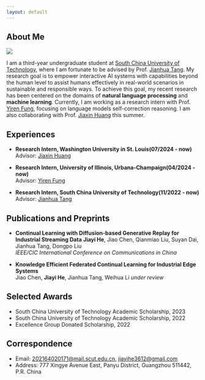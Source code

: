```yaml
---
layout: default
---
```


## About Me

<img class="profile-picture" src="avatar.jpg">

I am a third-year undergraduate student at [South China University of Technology](https://www.scut.edu.cn/en/), where I am fortunate to be advised by Prof. [Jianhua Tang](http://www2.scut.edu.cn/wusie_en/2020/0425/c25923a490121/page.htm). My research goal is to empower interactive AI systems with capabilities beyond the human level to assist humans effectively in real-world scenarios in sustainable and responsible ways. To achieve this goal, my recent research has been centered on the domains of **natural language processing** and **machine learning**. Currently, I am working as a research intern with Prof. [Yiren Fung](https://yrf1.github.io/), focusing on language models self-correction reasoning. I am also collaborating with Prof. [Jiaxin Huang](https://teapot123.github.io/) this summer.


## Experiences

- **Research Intern, Washington University in St. Louis(07/2024 - now)**  
  Advisor: [Jiaxin Huang](https://teapot123.github.io/)

- **Research Intern, University of Illinois, Urbana-Champaign(04/2024 - now)**  
  Advisor: [Yiren Fung](https://yrf1.github.io/)

- **Research Intern, South China University of Technology(11/2022 - now)**    
  Advisor: [Jianhua Tang](http://www2.scut.edu.cn/wusie/2020/0425/c25374a374016/page.htm)
  

## Publications and Preprints

- **Continual Learning with Diffusion-based Generative Replay for Industrial Streaming Data**
**Jiayi He**, Jiao Chen, Qianmiao Liu, Suyan Dai, Jianhua Tang, Dongpo Liu  
  _IEEE/CIC International Conference on Communications in China_
    
- **Knowledge Efficient Federated Continual Learning for Industrial Edge Systems**  
Jiao Chen, **Jiayi He**, Jianhua Tang, Weihua Li _under review_


## Selected Awards

- South China University of Technology Academic Scholarship, 2023  
- South China University of Technology Academic Scholarship, 2022   
- Excellence Group Donated Scholarship, 2022  

  
## Correspondence

- Email: <a href="mailto:202164020171@mail.scut.edu.cn">202164020171@mail.scut.edu.cn</a>, <a href="mailto:jiayihe3612@gmail.com">jiayihe3612@gmail.com</a>
- Address: 777 Xingye Avenue East, Panyu District, Guangzhou 511442, P.R. China


